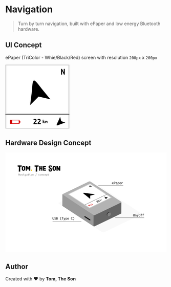 # Navigation

> Turn by turn navigation, built with ePaper and low energy Bluetooth hardware.

## UI Concept

ePaper (TriColor - Whie/Black/Red) screen with resolution `200px` x `200px`

![UI](./img/ui.png)

## Hardware Design Concept

![Concept](./img/concept.png)

## Author

Created with ❤️ by **Tom, The Son**
